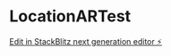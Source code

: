 # LocationARTest

[Edit in StackBlitz next generation editor ⚡️](https://stackblitz.com/~/github.com/sreekark99/LocationARTest)